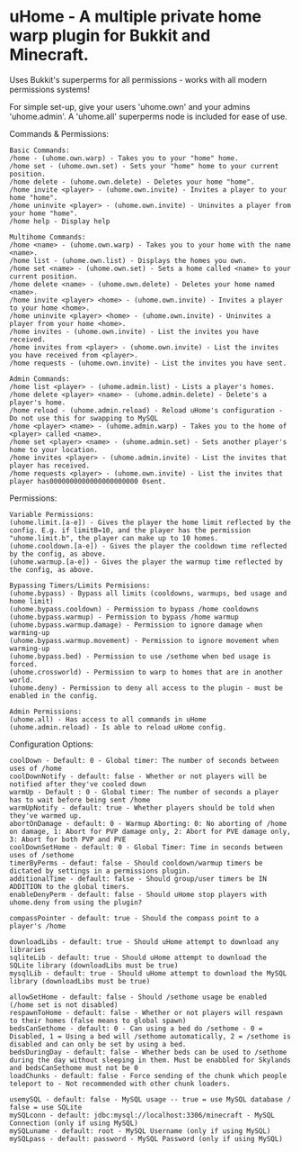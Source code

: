 uHome - A multiple private home warp plugin for Bukkit and Minecraft.
===========


Uses Bukkit's superperms for all permissions - works with all modern permissions systems!

For simple set-up, give your users 'uhome.own' and your admins 'uhome.admin'. A 'uhome.all' superperms node is included for ease of use.

Commands & Permissions:

    Basic Commands:
    /home - (uhome.own.warp) - Takes you to your "home" home.
    /home set - (uhome.own.set) - Sets your "home" home to your current position.
    /home delete - (uhome.own.delete) - Deletes your home "home".
    /home invite <player> - (uhome.own.invite) - Invites a player to your home "home".
    /home uninvite <player> - (uhome.own.invite) - Uninvites a player from your home "home".
    /home help - Display help

    Multihome Commands:
    /home <name> - (uhome.own.warp) - Takes you to your home with the name <name>.
    /home list - (uhome.own.list) - Displays the homes you own.
    /home set <name> - (uhome.own.set) - Sets a home called <name> to your current position.
    /home delete <name> - (uhome.own.delete) - Deletes your home named <name>.
    /home invite <player> <home> - (uhome.own.invite) - Invites a player to your home <home>.
    /home uninvite <player> <home> - (uhome.own.invite) - Uninvites a player from your home <home>.
    /home invites - (uhome.own.invite) - List the invites you have received.
    /home invites from <player> - (uhome.own.invite) - List the invites you have received from <player>.
    /home requests - (uhome.own.invite) - List the invites you have sent.

    Admin Commands:
    /home list <player> - (uhome.admin.list) - Lists a player's homes.
    /home delete <player> <name> - (uhome.admin.delete) - Delete's a player's home.
    /home reload - (uhome.admin.reload) - Reload uHome's configuration - Do not use this for swapping to MySQL
    /home <player> <name> - (uhome.admin.warp) - Takes you to the home of <player> called <name>.
    /home set <player> <name> - (uhome.admin.set) - Sets another player's home to your location.
    /home invites <player> - (uhome.admin.invite) - List the invites that player has received.
    /home requests <player> - (uhome.own.invite) - List the invites that player has0000000000000000000000 0sent.

Permissions:

    Variable Permissions:
    (uhome.limit.[a-e]) - Gives the player the home limit reflected by the config. E.g. if limitB=10, and the player has the permission "uhome.limit.b", the player can make up to 10 homes.
    (uhome.cooldown.[a-e]) - Gives the player the cooldown time reflected by the config, as above.
    (uhome.warmup.[a-e]) - Gives the player the warmup time reflected by the config, as above.

    Bypassing Timers/Limits Permisions:
    (uhome.bypass) - Bypass all limits (cooldowns, warmups, bed usage and home limit)
    (uhome.bypass.cooldown) - Permission to bypass /home cooldowns
    (uhome.bypass.warmup) - Permission to bypass /home warmup
    (uhome.bypass.warmup.damage) - Permission to ignore damage when warming-up
    (uhome.bypass.warmup.movement) - Permission to ignore movement when warming-up
    (uhome.bypass.bed) - Permission to use /sethome when bed usage is forced.
    (uhome.crossworld) - Permission to warp to homes that are in another world.
    (uhome.deny) - Permission to deny all access to the plugin - must be enabled in the config.

    Admin Permissions:
    (uhome.all) - Has access to all commands in uHome
    (uhome.admin.reload) - Is able to reload uHome config.

Configuration Options:

    coolDown - Default: 0 - Global timer: The number of seconds between uses of /home
    coolDownNotify - default: false - Whether or not players will be notified after they've cooled down
    warmUp - Default : 0 - Global timer: The number of seconds a player has to wait before being sent /home
    warmUpNotify - default: true - Whether players should be told when they've warmed up.
    abortOnDamage - default: 0 - Warmup Aborting: 0: No aborting of /home on damage, 1: Abort for PVP damage only, 2: Abort for PVE damage only, 3: Abort for both PVP and PVE
    coolDownSetHome - default: 0 - Global Timer: Time in seconds between uses of /sethome
    timerByPerms - defaut: false - Should cooldown/warmup timers be dictated by settings in a permissions plugin.
    additionalTime - default: false - Should group/user timers be IN ADDITION to the global timers.
    enableDenyPerm - default: false - Should uHome stop players with uhome.deny from using the plugin?

    compassPointer - default: true - Should the compass point to a player's /home

    downloadLibs - default: true - Should uHome attempt to download any libraries
    sqliteLib - default: true - Should uHome attempt to download the SQLite library (downloadLibs must be true)
    mysqlLib - default: true - Should uHome attempt to download the MySQL library (downloadLibs must be true)

    allowSetHome - default: false - Should /sethome usage be enabled (/home set is not disabled)
    respawnToHome - default: false - Whether or not players will respawn to their homes (false means to global spawn)
    bedsCanSethome - default: 0 - Can using a bed do /sethome - 0 = Disabled, 1 = Using a bed will /sethome automatically, 2 = /sethome is disabled and can only be set by using a bed.
    bedsDuringDay - default: false - Whether beds can be used to /sethome during the day without sleeping in them. Must be enabbled for Skylands and bedsCanSethome must not be 0
    loadChunks - default: false - Force sending of the chunk which people teleport to - Not recommended with other chunk loaders.

    usemySQL - default: false - MySQL usage -- true = use MySQL database / false = use SQLite
    mySQLconn - default: jdbc:mysql://localhost:3306/minecraft - MySQL Connection (only if using MySQL)
    mySQLuname - default: root - MySQL Username (only if using MySQL)
    mySQLpass - default: password - MySQL Password (only if using MySQL)

